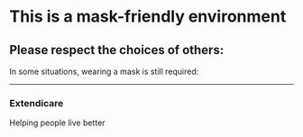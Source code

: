 # This is a mask-friendly environment

## Please respect the choices of others:

In some situations, wearing a mask is still required:

----

### Extendicare
Helping people live better